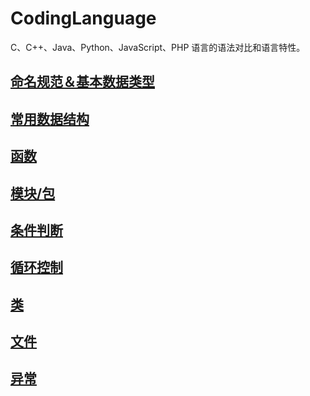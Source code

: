 # CodingLanguage

C、C++、Java、Python、JavaScript、PHP 语言的语法对比和语言特性。


## [命名规范＆基本数据类型](./NamingRules.md)

## [常用数据结构](./DataStructure.md)

## [函数](./Function.md)

## [模块/包](./Module.md)

## [条件判断](./ConditionalStatement.md)

## [循环控制](./CycleTraversal.md)

## [类](./Class.md)

## [文件](./File.md)

## [异常](./Exception.md)



